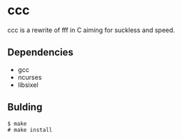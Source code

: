 # ccc

ccc is a rewrite of fff in C aiming for suckless and speed.

## Dependencies
- gcc
- ncurses
- libsixel

## Bulding
```
$ make
# make install
```
